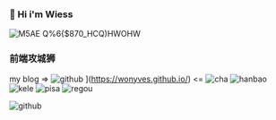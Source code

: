 ###  👋 Hi i'm Wiess

![M5AE Q%6{$870_HCQ)HWOHW](https://user-images.githubusercontent.com/113281531/193459686-55433501-7916-4aee-b115-607413b13d31.gif)


### 前端攻城狮    
my blog =>  ![github](https://user-images.githubusercontent.com/113281531/209773940-759a3276-7834-45d1-baef-a6735618c793.png)
](https://wonyves.github.io/)  <=
![cha](https://user-images.githubusercontent.com/113281531/193459621-c0754bd1-5f59-4c44-a47f-b3a4f7d19a28.png)
![hanbao](https://user-images.githubusercontent.com/113281531/193459643-a9e63db7-e810-459c-9523-6220b100fe4a.png)
![kele](https://user-images.githubusercontent.com/113281531/193459650-a7d0db0c-f807-4d9d-bbce-dee8d12618ba.png)
![pisa](https://user-images.githubusercontent.com/113281531/193459654-355cd3d5-ab9e-4c52-9917-5887a2b448de.png)
![regou](https://user-images.githubusercontent.com/113281531/193459657-db5b799e-51f2-47ce-abf6-02bf9a0ebbf8.png)


![github](https://user-images.githubusercontent.com/113281531/209773940-759a3276-7834-45d1-baef-a6735618c793.png)
